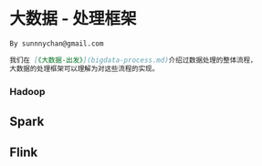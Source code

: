 #  大数据 - 处理框架
```md
By sunnnychan@gmail.com
```
```md
我们在 [《大数据-出发》](bigdata-process.md)介绍过数据处理的整体流程，
大数据的处理框架可以理解为对这些流程的实现。


```

### Hadoop

## Spark

## Flink
